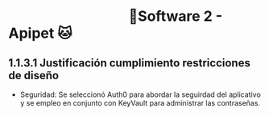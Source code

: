 #  &nbsp;&nbsp;&nbsp;&nbsp;&nbsp;&nbsp;&nbsp;&nbsp;&nbsp;&nbsp;&nbsp;&nbsp;&nbsp;&nbsp;&nbsp;&nbsp;&nbsp;&nbsp;&nbsp;&nbsp;&nbsp;&nbsp;&nbsp;&nbsp;&nbsp;&nbsp;&nbsp;&nbsp;&nbsp;&nbsp;&nbsp;&nbsp;&nbsp;&nbsp;&nbsp;&nbsp;🐶Software 2 - Apipet 🐱  #


## 1.1.3.1 Justificación cumplimiento restricciones de diseño

- Seguridad: Se seleccionó Auth0 para abordar la seguirdad del aplicativo y se empleo en conjunto con KeyVault para administrar las contraseñas.





